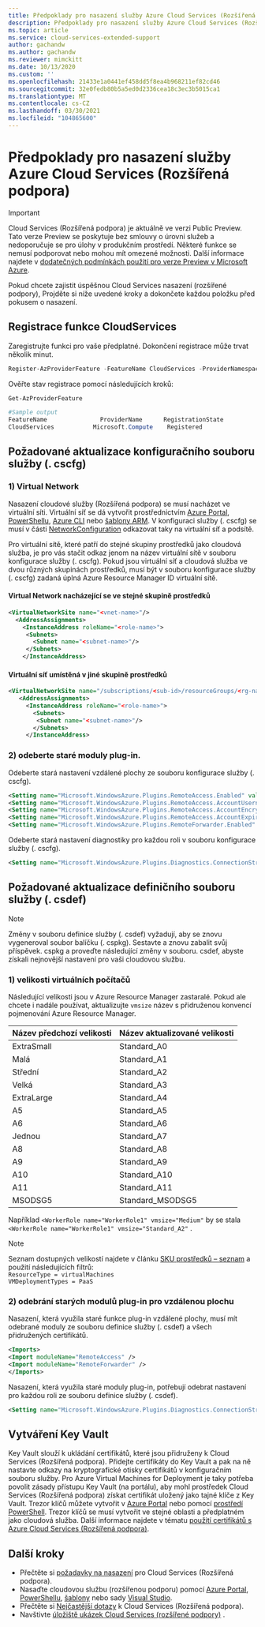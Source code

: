 ```yaml
---
title: Předpoklady pro nasazení služby Azure Cloud Services (Rozšířená podpora)
description: Předpoklady pro nasazení služby Azure Cloud Services (Rozšířená podpora)
ms.topic: article
ms.service: cloud-services-extended-support
author: gachandw
ms.author: gachandw
ms.reviewer: mimckitt
ms.date: 10/13/2020
ms.custom: ''
ms.openlocfilehash: 21433e1a0441ef458dd5f8ea4b968211ef82cd46
ms.sourcegitcommit: 32e0fedb80b5a5ed0d2336cea18c3ec3b5015ca1
ms.translationtype: MT
ms.contentlocale: cs-CZ
ms.lasthandoff: 03/30/2021
ms.locfileid: "104865600"
---
```

# <a name="prerequisites-for-deploying-azure-cloud-services-extended-support"></a>Předpoklady pro nasazení služby Azure Cloud Services (Rozšířená podpora)

> [!IMPORTANT]
> Cloud Services (Rozšířená podpora) je aktuálně ve verzi Public Preview.
> Tato verze Preview se poskytuje bez smlouvy o úrovni služeb a nedoporučuje se pro úlohy v produkčním prostředí. Některé funkce se nemusí podporovat nebo mohou mít omezené možnosti. Další informace najdete v [dodatečných podmínkách použití pro verze Preview v Microsoft Azure](https://azure.microsoft.com/support/legal/preview-supplemental-terms/).

Pokud chcete zajistit úspěšnou Cloud Services nasazení (rozšířené podpory), Projděte si níže uvedené kroky a dokončete každou položku před pokusem o nasazení. 

## <a name="register-the-cloudservices-feature"></a>Registrace funkce CloudServices
Zaregistrujte funkci pro vaše předplatné. Dokončení registrace může trvat několik minut. 

```powershell
Register-AzProviderFeature -FeatureName CloudServices -ProviderNamespace Microsoft.Compute
```

Ověřte stav registrace pomocí následujících kroků:  
```powershell
Get-AzProviderFeature 

#Sample output
FeatureName               ProviderName      RegistrationState
CloudServices           Microsoft.Compute    Registered
```

## <a name="required-service-configuration-cscfg-file-updates"></a>Požadované aktualizace konfiguračního souboru služby (. cscfg)

### <a name="1-virtual-network"></a>1) Virtual Network
Nasazení cloudové služby (Rozšířená podpora) se musí nacházet ve virtuální síti. Virtuální síť se dá vytvořit prostřednictvím [Azure Portal](../virtual-network/quick-create-portal.md), [PowerShellu](../virtual-network/quick-create-powershell.md), [Azure CLI](../virtual-network/quick-create-cli.md) nebo [šablony ARM](../virtual-network/quick-create-template.md). V konfiguraci služby (. cscfg) se musí v části [NetworkConfiguration](schema-cscfg-networkconfiguration.md) odkazovat taky na virtuální síť a podsítě. 

Pro virtuální sítě, které patří do stejné skupiny prostředků jako cloudová služba, je pro vás stačit odkaz jenom na název virtuální sítě v souboru konfigurace služby (. cscfg). Pokud jsou virtuální síť a cloudová služba ve dvou různých skupinách prostředků, musí být v souboru konfigurace služby (. cscfg) zadaná úplná Azure Resource Manager ID virtuální sítě.
 
#### <a name="virtual-network-located-in-same-resource-group"></a>Virtual Network nacházející se ve stejné skupině prostředků
```xml
<VirtualNetworkSite name="<vnet-name>"/> 
  <AddressAssignments> 
    <InstanceAddress roleName="<role-name>"> 
     <Subnets> 
       <Subnet name="<subnet-name>"/> 
     </Subnets> 
    </InstanceAddress> 
```

#### <a name="virtual-network-located-in-different-resource-group"></a>Virtuální síť umístěná v jiné skupině prostředků
```xml
<VirtualNetworkSite name="/subscriptions/<sub-id>/resourceGroups/<rg-name>/providers/Microsoft.Network/virtualNetworks/<vnet-name>"/> 
   <AddressAssignments> 
     <InstanceAddress roleName="<role-name>"> 
       <Subnets> 
        <Subnet name="<subnet-name>"/> 
       </Subnets> 
     </InstanceAddress> 
```
### <a name="2-remove-the-old-plugins"></a>2) odeberte staré moduly plug-in.

Odeberte stará nastavení vzdálené plochy ze souboru konfigurace služby (. cscfg).  

```xml
<Setting name="Microsoft.WindowsAzure.Plugins.RemoteAccess.Enabled" value="true" /> 
<Setting name="Microsoft.WindowsAzure.Plugins.RemoteAccess.AccountUsername" value="gachandw" /> 
<Setting name="Microsoft.WindowsAzure.Plugins.RemoteAccess.AccountEncryptedPassword" value="XXXX" /> 
<Setting name="Microsoft.WindowsAzure.Plugins.RemoteAccess.AccountExpiration" value="2021-12-17T23:59:59.0000000+05:30" /> 
<Setting name="Microsoft.WindowsAzure.Plugins.RemoteForwarder.Enabled" value="true" /> 
```
Odeberte stará nastavení diagnostiky pro každou roli v souboru konfigurace služby (. cscfg).

```xml
<Setting name="Microsoft.WindowsAzure.Plugins.Diagnostics.ConnectionString" value="UseDevelopmentStorage=true" />
```

## <a name="required-service-definition-file-csdef-updates"></a>Požadované aktualizace definičního souboru služby (. csdef)

> [!NOTE]
> Změny v souboru definice služby (. csdef) vyžadují, aby se znovu vygeneroval soubor balíčku (. cspkg). Sestavte a znovu zabalit svůj příspěvek. cspkg a proveďte následující změny v souboru. csdef, abyste získali nejnovější nastavení pro vaši cloudovou službu.

### <a name="1-virtual-machine-sizes"></a>1) velikosti virtuálních počítačů
Následující velikosti jsou v Azure Resource Manager zastaralé. Pokud ale chcete i nadále používat, aktualizujte `vmsize` název s přidruženou konvencí pojmenování Azure Resource Manager.  

| Název předchozí velikosti | Název aktualizované velikosti | 
|---|---|
| ExtraSmall | Standard_A0 | 
| Malá | Standard_A1 |
| Střední | Standard_A2 | 
| Velká | Standard_A3 | 
| ExtraLarge | Standard_A4 | 
| A5 | Standard_A5 | 
| A6 | Standard_A6 | 
| Jednou | Standard_A7 |  
| A8 | Standard_A8 | 
| A9 | Standard_A9 |
| A10 | Standard_A10 | 
| A11 | Standard_A11 | 
| MSODSG5 | Standard_MSODSG5 | 

 Například `<WorkerRole name="WorkerRole1" vmsize="Medium"` by se stala `<WorkerRole name="WorkerRole1" vmsize="Standard_A2"` .
 
> [!NOTE]
> Seznam dostupných velikostí najdete v článku [SKU prostředků – seznam](/rest/api/compute/resourceskus/list) a použití následujících filtrů: <br>
`ResourceType = virtualMachines ` <br>
`VMDeploymentTypes = PaaS `


### <a name="2-remove-old-remote-desktop-plugins"></a>2) odebrání starých modulů plug-in pro vzdálenou plochu
Nasazení, která využila staré funkce plug-in vzdálené plochy, musí mít odebrané moduly ze souboru definice služby (. csdef) a všech přidružených certifikátů. 

```xml
<Imports> 
<Import moduleName="RemoteAccess" /> 
<Import moduleName="RemoteForwarder" /> 
</Imports> 
```
Nasazení, která využila staré moduly plug-in, potřebují odebrat nastavení pro každou roli ze souboru definice služby (. csdef).

```xml
<Setting name="Microsoft.WindowsAzure.Plugins.Diagnostics.ConnectionString" />
```

## <a name="key-vault-creation"></a>Vytváření Key Vault 

Key Vault slouží k ukládání certifikátů, které jsou přidruženy k Cloud Services (Rozšířená podpora). Přidejte certifikáty do Key Vault a pak na ně nastavte odkazy na kryptografické otisky certifikátů v konfiguračním souboru služby. Pro Azure Virtual Machines for Deployment je taky potřeba povolit zásady přístupu Key Vault (na portálu), aby mohl prostředek Cloud Services (Rozšířená podpora) získat certifikát uložený jako tajné klíče z Key Vault. Trezor klíčů můžete vytvořit v [Azure Portal](../key-vault/general/quick-create-portal.md) nebo pomocí [prostředí PowerShell](../key-vault/general/quick-create-powershell.md). Trezor klíčů se musí vytvořit ve stejné oblasti a předplatném jako cloudová služba. Další informace najdete v tématu [použití certifikátů s Azure Cloud Services (Rozšířená podpora)](certificates-and-key-vault.md).

## <a name="next-steps"></a>Další kroky 
- Přečtěte si [požadavky na nasazení](deploy-prerequisite.md) pro Cloud Services (Rozšířená podpora).
- Nasaďte cloudovou službu (rozšířenou podporu) pomocí [Azure Portal](deploy-portal.md), [PowerShellu](deploy-powershell.md), [šablony](deploy-template.md) nebo sady [Visual Studio](deploy-visual-studio.md).
- Přečtěte si [Nejčastější dotazy](faq.md) k Cloud Services (Rozšířená podpora).
- Navštivte [úložiště ukázek Cloud Services (rozšířené podpory)](https://github.com/Azure-Samples/cloud-services-extended-support) .
